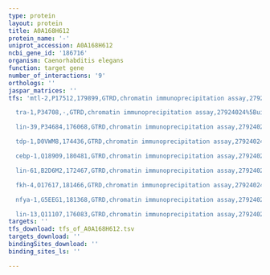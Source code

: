 ```yaml
---
type: protein
layout: protein
title: A0A168H612
protein_name: '-'
uniprot_accession: A0A168H612
ncbi_gene_id: '186716'
organism: Caenorhabditis elegans
function: target gene
number_of_interactions: '9'
orthologs: ''
jaspar_matrices: ''
tfs: 'mtl-2,P17512,179899,GTRD,chromatin immunoprecipitation assay,27924024%5Buid%5D,No

  tra-1,P34708,-,GTRD,chromatin immunoprecipitation assay,27924024%5Buid%5D,No

  lin-39,P34684,176068,GTRD,chromatin immunoprecipitation assay,27924024%5Buid%5D,No

  tdp-1,D0VWM8,174436,GTRD,chromatin immunoprecipitation assay,27924024%5Buid%5D,No

  cebp-1,Q18909,180481,GTRD,chromatin immunoprecipitation assay,27924024%5Buid%5D,No

  lin-61,B2D6M2,172467,GTRD,chromatin immunoprecipitation assay,27924024%5Buid%5D,No

  fkh-4,O17617,181466,GTRD,chromatin immunoprecipitation assay,27924024%5Buid%5D,No

  nfya-1,G5EEG1,181368,GTRD,chromatin immunoprecipitation assay,27924024%5Buid%5D,No

  lin-13,Q11107,176083,GTRD,chromatin immunoprecipitation assay,27924024%5Buid%5D,No'
targets: ''
tfs_download: tfs_of_A0A168H612.tsv
targets_download: ''
bindingSites_download: ''
binding_sites_ls: ''

---
```

